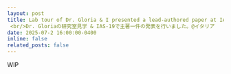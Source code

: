 ```yaml
---
layout: post
title: Lab tour of Dr. Gloria & I presented a lead-authored paper at IAS-19! @ Italy
 <br/>Dr. Gloriaの研究室見学 & IAS-19で主著一件の発表を行いました。@イタリア
date: 2025-07-2 16:00:00-0400
inline: false
related_posts: false
---
```


WIP


